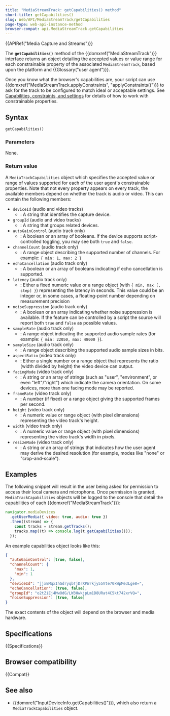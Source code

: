 ```yaml
---
title: "MediaStreamTrack: getCapabilities() method"
short-title: getCapabilities()
slug: Web/API/MediaStreamTrack/getCapabilities
page-type: web-api-instance-method
browser-compat: api.MediaStreamTrack.getCapabilities
---
```


{{APIRef("Media Capture and Streams")}}

The **`getCapabilities()`** method of
the {{domxref("MediaStreamTrack")}} interface returns an object detailing the accepted values or value range for each constrainable property of the associated `MediaStreamTrack`, based upon the platform and {{Glossary("user agent")}}.

Once you know what the browser's capabilities are, your script can use
{{domxref("MediaStreamTrack.applyConstraints", "applyConstraints()")}} to ask for the
track to be configured to match ideal or acceptable settings. See [Capabilities, constraints, and settings](/en-US/docs/Web/API/Media_Capture_and_Streams_API/Constraints) for details of how to work with constrainable properties.

## Syntax

```js-nolint
getCapabilities()
```

### Parameters

None.

### Return value

A `MediaTrackCapabilities` object which specifies the accepted value or range of values supported for each of the user agent's constrainable properties. Note that not every property appears on every track, the available members depend on whether the track is audio or video. This can contain the following members:

- `deviceId` (audio and video tracks)
  - : A string that identifies the capture device.
- `groupId` (audio and video tracks)
  - : A string that groups related devices.
- `autoGainControl` (audio track only)
  - : A boolean or an array of booleans. If the device supports script-controlled toggling, you may see both `true` and `false`.
- `channelCount` (audio track only)
  - : A range object describing the supported number of channels. For example:
    `{ min: 1, max: 2 }`
- `echoCancellation` (audio track only)
  - : A boolean or an array of booleans indicating if echo cancellation is supported.
- `latency` (audio track only)
  - : Either a fixed numeric value or a range object (with `{ min, max [, step] }`) representing the latency in seconds. This value could be an integer or, in some cases, a floating-point number depending on measurement precision
- `noiseSuppression` (audio track only)
  - : A boolean or an array indicating whether noise suppression is available.
    If the feature can be controlled by a script the source will report both `true` and `false` as possible values.
- `sampleRate` (audio track only)
  - : A range object indicating the supported audio sample rates (for example: `{ min: 22050, max: 48000 }`).
- `sampleSize` (audio track only)
  - : A range object describing the supported audio sample sizes in bits.
- `aspectRatio` (video track only)
  - : Either a single number or a range object that represents the ratio (width divided by height) the video device can output.
- `facingMode` (video track only)
  - : A string or an array of strings (such as "user", "environment", or even "left"/"right") which indicate the camera orientation. On some devices, more than one facing mode may be reported.
- `frameRate` (video track only)
  - : A number (if fixed) or a range object giving the supported frames per second.
- `height` (video track only)
  - : A numeric value or range object (with pixel dimensions) representing the video track's height.
- `width` (video track only)
  - : A numeric value or range object (with pixel dimensions) representing the video track's width in pixels.
- `resizeMode` (video track only)
  - : A string or an array of strings that indicates how the user agent may derive the desired resolution (for example, modes like "none" or "crop-and-scale").

## Examples

The following snippet will result in the user being asked for permission to access their local camera and microphone. Once permission is granted, `MediaTrackCapabilities` objects will be logged to the console that detail the capabilities of each {{domxref("MediaStreamTrack")}}:

```js
navigator.mediaDevices
  .getUserMedia({ video: true, audio: true })
  .then((stream) => {
    const tracks = stream.getTracks();
    tracks.map((t) => console.log(t.getCapabilities()));
  });
```

An example capabilities object looks like this:

```json
{
  "autoGainControl": [true, false],
  "channelCount": {
    "max": 1,
    "min": 1
  },
  "deviceId": "jjxEMqxIhGdryqbTjDrXPWrkjy55Vte70kWpMe3Lge8=",
  "echoCancellation": [true, false],
  "groupId": "o2tZiEj4MwOdG/LW3HwkjpLm1D8URat4C5kt742xrVQ=",
  "noiseSuppression": [true, false]
}
```

The exact contents of the object will depend on the browser and media hardware.

## Specifications

{{Specifications}}

## Browser compatibility

{{Compat}}

## See also

- {{domxref("InputDeviceInfo.getCapabilities()")}}, which also return a `MediaTrackCapabilities` object.
